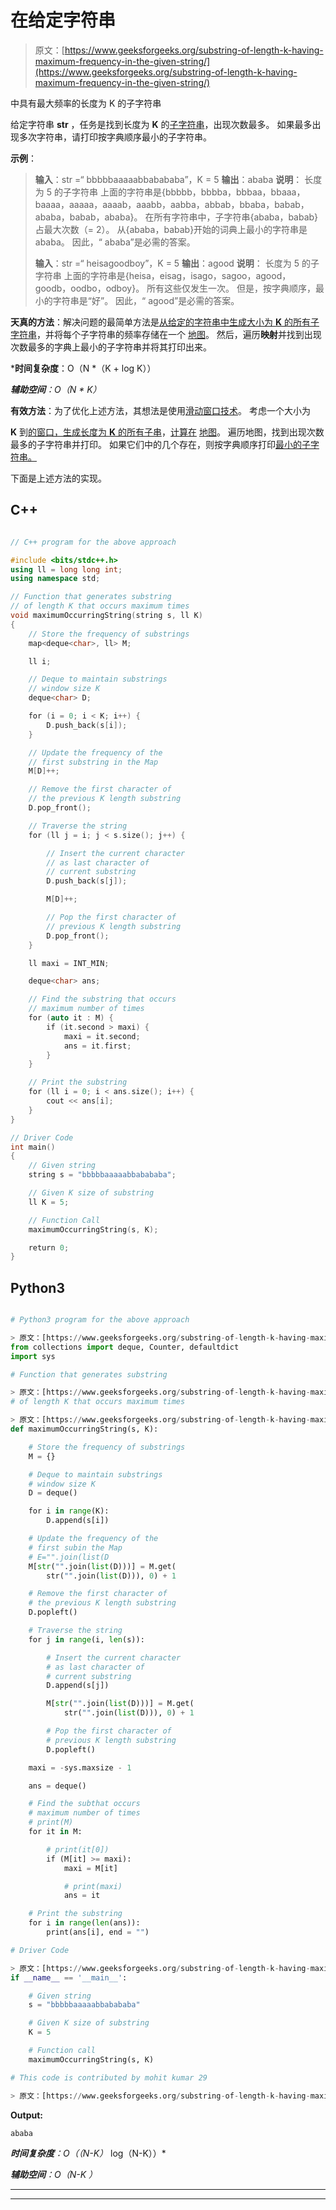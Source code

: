 # 在给定字符串

> 原文：[https://www.geeksforgeeks.org/substring-of-length-k-having-maximum-frequency-in-the-given-string/](https://www.geeksforgeeks.org/substring-of-length-k-having-maximum-frequency-in-the-given-string/)

中具有最大频率的长度为 K 的子字符串

给定字符串 **str** ，任务是找到长度为 **K** 的[子字符串](https://www.geeksforgeeks.org/substring-in-cpp/)，出现次数最多。 如果最多出现多次字符串，请打印按字典顺序最小的子字符串。

**示例**：

> **输入**：str =“ bbbbbaaaaabbabababa”，K = 5
> **输出**：ababa
> **说明**：
> 长度为 5 的子字符串 上面的字符串是{bbbbb，bbbba，bbbaa，bbaaa，baaaa，aaaaa，aaaab，aaabb，aabba，abbab，bbaba，babab，ababa，babab，ababa}。
> 在所有字符串中，子字符串{ababa，babab}占最大次数（= 2）。
> 从{ababa，babab}开始的词典上最小的字符串是 ababa。
> 因此，“ ababa”是必需的答案。
> 
> **输入**：str =“ heisagoodboy”，K = 5
> **输出**：agood
> **说明**：
> 长度为 5 的子字符串 上面的字符串是{heisa，eisag，isago，sagoo，agood，goodb，oodbo，odboy}。
> 所有这些仅发生一次。 但是，按字典顺序，最小的字符串是“好”。
> 因此，“ agood”是必需的答案。

**天真的方法**：解决问题的最简单方法是[从给定的字符串中生成大小为 **K** 的所有子字符串](https://www.geeksforgeeks.org/program-print-substrings-given-string/)，并将每个子字符串的频率存储在一个 [地图](http://www.geeksforgeeks.org/map-associative-containers-the-c-standard-template-library-stl/)。 然后，遍历**映射**并找到出现次数最多的字典上最小的子字符串并将其打印出来。

 ***时间复杂度**：O（N *（K + log K））

***辅助空间**：O（N * K）*

**有效方法**：为了优化上述方法，其想法是使用[滑动窗口技术](http://www.geeksforgeeks.org/window-sliding-technique/)。 考虑一个大小为

**K** 到[的窗口，生成长度为 **K** 的所有子串](https://www.geeksforgeeks.org/program-print-substrings-given-string/)，[计算在](https://www.geeksforgeeks.org/frequency-substring-string/) [地图](http://www.geeksforgeeks.org/map-associative-containers-the-c-standard-template-library-stl/)。 遍历地图，找到出现次数最多的子字符串并打印。 如果它们中的几个存在，则按字典顺序打印[最小的子字符串。](https://www.geeksforgeeks.org/lexicographically-next-string/)

下面是上述方法的实现。

## C++

```cpp

// C++ program for the above approach 

#include <bits/stdc++.h> 
using ll = long long int; 
using namespace std; 

// Function that generates substring 
// of length K that occurs maximum times 
void maximumOccurringString(string s, ll K) 
{ 
    // Store the frequency of substrings 
    map<deque<char>, ll> M; 

    ll i; 

    // Deque to maintain substrings 
    // window size K 
    deque<char> D; 

    for (i = 0; i < K; i++) { 
        D.push_back(s[i]); 
    } 

    // Update the frequency of the 
    // first substring in the Map 
    M[D]++; 

    // Remove the first character of 
    // the previous K length substring 
    D.pop_front(); 

    // Traverse the string 
    for (ll j = i; j < s.size(); j++) { 

        // Insert the current character 
        // as last character of 
        // current substring 
        D.push_back(s[j]); 

        M[D]++; 

        // Pop the first character of 
        // previous K length substring 
        D.pop_front(); 
    } 

    ll maxi = INT_MIN; 

    deque<char> ans; 

    // Find the substring that occurs 
    // maximum number of times 
    for (auto it : M) { 
        if (it.second > maxi) { 
            maxi = it.second; 
            ans = it.first; 
        } 
    } 

    // Print the substring 
    for (ll i = 0; i < ans.size(); i++) { 
        cout << ans[i]; 
    } 
} 

// Driver Code 
int main() 
{ 
    // Given string 
    string s = "bbbbbaaaaabbabababa"; 

    // Given K size of substring 
    ll K = 5; 

    // Function Call 
    maximumOccurringString(s, K); 

    return 0; 
} 

```

## Python3

```py

# Python3 program for the above approach 

> 原文：[https://www.geeksforgeeks.org/substring-of-length-k-having-maximum-frequency-in-the-given-string/](https://www.geeksforgeeks.org/substring-of-length-k-having-maximum-frequency-in-the-given-string/)
from collections import deque, Counter, defaultdict 
import sys 

# Function that generates substring 

> 原文：[https://www.geeksforgeeks.org/substring-of-length-k-having-maximum-frequency-in-the-given-string/](https://www.geeksforgeeks.org/substring-of-length-k-having-maximum-frequency-in-the-given-string/)
# of length K that occurs maximum times 

> 原文：[https://www.geeksforgeeks.org/substring-of-length-k-having-maximum-frequency-in-the-given-string/](https://www.geeksforgeeks.org/substring-of-length-k-having-maximum-frequency-in-the-given-string/)
def maximumOccurringString(s, K): 

    # Store the frequency of substrings 
    M = {} 

    # Deque to maintain substrings 
    # window size K 
    D = deque() 

    for i in range(K): 
        D.append(s[i]) 

    # Update the frequency of the 
    # first subin the Map 
    # E="".join(list(D 
    M[str("".join(list(D)))] = M.get( 
        str("".join(list(D))), 0) + 1

    # Remove the first character of 
    # the previous K length substring 
    D.popleft() 

    # Traverse the string 
    for j in range(i, len(s)): 

        # Insert the current character 
        # as last character of 
        # current substring 
        D.append(s[j]) 

        M[str("".join(list(D)))] = M.get( 
            str("".join(list(D))), 0) + 1

        # Pop the first character of 
        # previous K length substring 
        D.popleft() 

    maxi = -sys.maxsize - 1

    ans = deque() 

    # Find the subthat occurs 
    # maximum number of times 
    # print(M) 
    for it in M: 

        # print(it[0]) 
        if (M[it] >= maxi): 
            maxi = M[it] 

            # print(maxi) 
            ans = it 

    # Print the substring 
    for i in range(len(ans)): 
        print(ans[i], end = "") 

# Driver Code 

> 原文：[https://www.geeksforgeeks.org/substring-of-length-k-having-maximum-frequency-in-the-given-string/](https://www.geeksforgeeks.org/substring-of-length-k-having-maximum-frequency-in-the-given-string/)
if __name__ == '__main__': 

    # Given string 
    s = "bbbbbaaaaabbabababa"

    # Given K size of substring 
    K = 5

    # Function call 
    maximumOccurringString(s, K) 

# This code is contributed by mohit kumar 29

> 原文：[https://www.geeksforgeeks.org/substring-of-length-k-having-maximum-frequency-in-the-given-string/](https://www.geeksforgeeks.org/substring-of-length-k-having-maximum-frequency-in-the-given-string/)

```

**Output:** 

```
ababa

```

***时间复杂度**：O（（N-K）* log（N-K））*

***辅助空间**：O（N-K ）*



* * *

* * *



